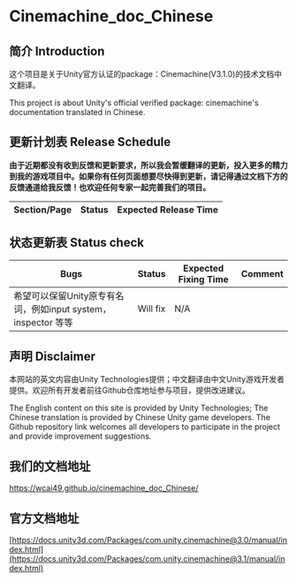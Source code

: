 # Cinemachine_doc_Chinese

## 简介 Introduction

这个项目是关于Unity官方认证的package：Cinemachine(V3.1.0)的技术文档中文翻译。

This project is about Unity's official verified package: cinemachine's documentation translated in Chinese.

## 更新计划表 Release Schedule

**由于近期都没有收到反馈和更新要求，所以我会暂缓翻译的更新，投入更多的精力到我的游戏项目中。如果你有任何页面想要尽快得到更新，请记得通过文档下方的反馈通道给我反馈！也欢迎任何专家一起完善我们的项目。**

| Section/Page       | Status          | Expected Release Time  |
|--------------------|-----------------|--------------------|


## 状态更新表 Status check

| Bugs       | Status          | Expected Fixing Time  |  Comment |
|--------------------|-----------------|--------------------|-----------------|
| 希望可以保留Unity原专有名词，例如input system， inspector 等等 | Will fix    | N/A     | |

## 声明 Disclaimer

本网站的英文内容由Unity Technologies提供；中文翻译由中文Unity游戏开发者提供。欢迎所有开发者前往Github仓库地址参与项目，提供改进建议。

The English content on this site is provided by Unity Technologies; The Chinese translation is provided by Chinese Unity game developers. The Github repository link welcomes all developers to participate in the project and provide improvement suggestions.

## 我们的文档地址

https://wcai49.github.io/cinemachine_doc_Chinese/

## 官方文档地址

[https://docs.unity3d.com/Packages/com.unity.cinemachine@3.0/manual/index.html](https://docs.unity3d.com/Packages/com.unity.cinemachine@3.1/manual/index.html)
